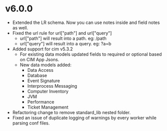 # v6.0.0

 - Extended the LR schema. Now you can use notes inside <event>  and field notes as well.
 - Fixed the url rule for url["path"] and url["query"]
   - url["path"] will result into a path. eg: /path
   - url["query"] will result into a query. eg: ?a=b
 - Added support for cim v5.3.2
   - For existing data models updated fields to required or optional based on CIM App Jsons.
   - New data models added:
     - Data Access
     - Database
     - Event Signature
     - Interprocess Messaging
     - Computer Inventory
     - JVM
     - Performance
     - Ticket Management
 - Refactoring change to remove standard_lib nested folder.
 - Fixed an issue of duplicate logging of warnings by every worker while parsing conf files.